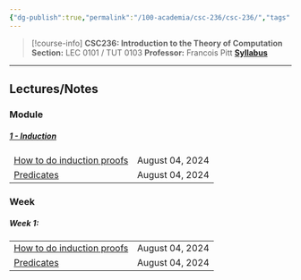 ```yaml
---
{"dg-publish":true,"permalink":"/100-academia/csc-236/csc-236/","tags":["university","cs","course-page"],"created":"2024-06-22T19:06:11.111-04:00","updated":"2024-08-29T13:08:08.931-04:00"}
---
```



> [!course-info] **CSC236: Introduction to the Theory of Computation**
> **Section:** LEC 0101 / TUT 0103
> **Professor:** Francois Pitt
> **[Syllabus](https://q.utoronto.ca/courses/353601)**

---

## Lectures/Notes

### Module

<h5><span><a data-tooltip-position="top" aria-label="100 Academia/CSC236/1 - Induction/1 - Induction.md" data-href="100 Academia/CSC236/1 - Induction/1 - Induction.md" href="100 Academia/CSC236/1 - Induction/1 - Induction.md" class="internal-link" target="_blank" rel="noopener">1 - Induction</a></span></h5><div><table class="dataview table-view-table"><thead class="table-view-thead"><tr class="table-view-tr-header"></tr></thead><tbody class="table-view-tbody"><tr><td><span><a data-tooltip-position="top" aria-label="100 Academia/CSC236/1 - Induction/How to do induction proofs.md" data-href="100 Academia/CSC236/1 - Induction/How to do induction proofs.md" href="100 Academia/CSC236/1 - Induction/How to do induction proofs.md" class="internal-link" target="_blank" rel="noopener">How to do induction proofs</a></span></td><td>August 04, 2024</td></tr><tr><td><span><a data-tooltip-position="top" aria-label="100 Academia/CSC236/1 - Induction/Predicates.md" data-href="100 Academia/CSC236/1 - Induction/Predicates.md" href="100 Academia/CSC236/1 - Induction/Predicates.md" class="internal-link" target="_blank" rel="noopener">Predicates</a></span></td><td>August 04, 2024</td></tr></tbody></table></div>

### Week

<h5><span>Week 1:</span></h5><div><table class="dataview table-view-table"><thead class="table-view-thead"><tr class="table-view-tr-header"></tr></thead><tbody class="table-view-tbody"><tr><td><span><a data-tooltip-position="top" aria-label="100 Academia/CSC236/1 - Induction/How to do induction proofs.md" data-href="100 Academia/CSC236/1 - Induction/How to do induction proofs.md" href="100 Academia/CSC236/1 - Induction/How to do induction proofs.md" class="internal-link" target="_blank" rel="noopener">How to do induction proofs</a></span></td><td>August 04, 2024</td></tr><tr><td><span><a data-tooltip-position="top" aria-label="100 Academia/CSC236/1 - Induction/Predicates.md" data-href="100 Academia/CSC236/1 - Induction/Predicates.md" href="100 Academia/CSC236/1 - Induction/Predicates.md" class="internal-link" target="_blank" rel="noopener">Predicates</a></span></td><td>August 04, 2024</td></tr></tbody></table></div>
